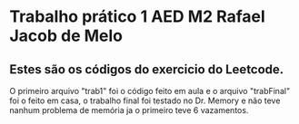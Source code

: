 <h1>Trabalho prático 1 AED M2 Rafael Jacob de Melo</h1>


<body>
<h2>Estes são os códigos do exercicio do Leetcode.</h2>
  <p>O primeiro arquivo "trab1" foi o código feito em aula e o arquivo "trabFinal" foi o feito em casa, o trabalho final foi testado no Dr. Memory e não teve nanhum problema de memória ja o primeiro teve 6 vazamentos.</p>
</body>
